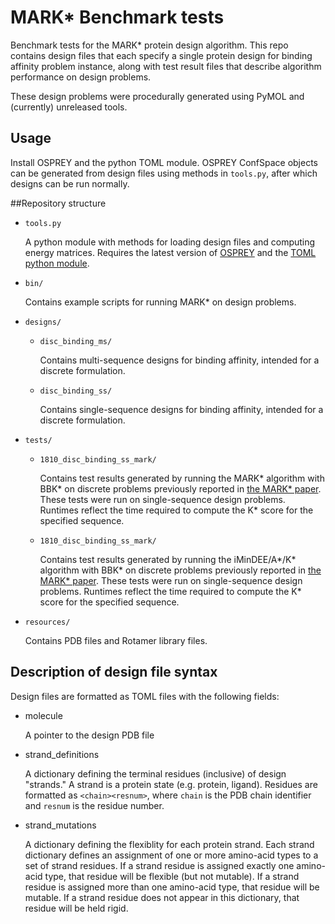 # MARK\* Benchmark tests

Benchmark tests for the MARK\* protein design algorithm.
This repo contains design files that each specify a single protein design for binding affinity problem instance, along with test result files that describe algorithm performance on design problems.

These design problems were procedurally generated using PyMOL and (currently) unreleased tools.

## Usage

Install OSPREY and the python TOML module.
OSPREY ConfSpace objects can be generated from design files using methods in `tools.py`, after which designs can be run normally.

##Repository structure

* `tools.py`

	A python module with methods for loading design files and computing energy matrices.
	Requires the latest version of [OSPREY](https://github.com/donaldlab/OSPREY3) and the [TOML python module](https://pypi.org/project/toml/).
* `bin/`

	Contains example scripts for running MARK\* on design problems.
* `designs/`
	* `disc_binding_ms/`

		Contains multi-sequence designs for binding affinity, intended for a discrete formulation.
	* `disc_binding_ss/`

		Contains single-sequence designs for binding affinity, intended for a discrete formulation.
* `tests/`
	* `1810_disc_binding_ss_mark/`

		Contains test results generated by running the MARK\* algorithm with BBK\* on discrete problems previously reported in [the MARK\* paper](https://doi.org/10.1089/cmb.2019.0315).
		These tests were run on single-sequence design problems.
		Runtimes reflect the time required to compute the K\* score for the specified sequence.
	* `1810_disc_binding_ss_mark/`

		Contains test results generated by running the iMinDEE/A\*/K\* algorithm with BBK\* on discrete problems previously reported in [the MARK\* paper](https://doi.org/10.1089/cmb.2019.0315).
		These tests were run on single-sequence design problems.
		Runtimes reflect the time required to compute the K\* score for the specified sequence.

* `resources/`
	
	Contains PDB files and Rotamer library files.

## Description of design file syntax

Design files are formatted as TOML files with the following fields:

* molecule

	A pointer to the design PDB file
* strand_definitions

	A dictionary defining the terminal residues (inclusive) of design "strands."
	A strand is a protein state (e.g. protein, ligand).
	Residues are formatted as `<chain><resnum>`, where `chain` is the PDB chain identifier and `resnum` is the residue number.

* strand_mutations

	A dictionary defining the flexiblity for each protein strand.
	Each strand dictionary defines an assignment of one or more amino-acid types to a set of strand residues.
	If a strand residue is assigned exactly one amino-acid type, that residue will be flexible (but not mutable).
	If a strand residue is assigned more than one amino-acid type, that residue will be mutable.
	If a strand residue does not appear in this dictionary, that residue will be held rigid.
